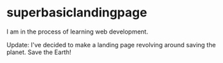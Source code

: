 # superbasiclandingpage
I am in the process of learning web development.

Update: I've decided to make a landing page revolving around saving the planet. Save the Earth!